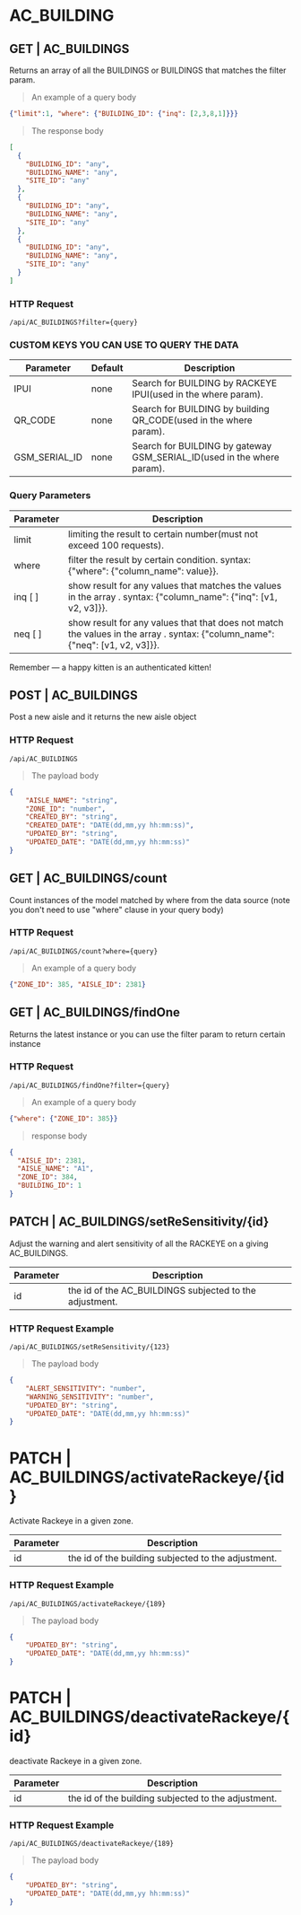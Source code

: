 # AC_BUILDING  

## GET | AC_BUILDINGS
Returns an array of all the BUILDINGS or BUILDINGS that matches the filter param.

> An example of a query body

```json 
{"limit":1, "where": {"BUILDING_ID": {"inq": [2,3,8,1]}}}

```
> The response body

```json
[
  {
    "BUILDING_ID": "any",
    "BUILDING_NAME": "any",
    "SITE_ID": "any"
  },
  {
    "BUILDING_ID": "any",
    "BUILDING_NAME": "any",
    "SITE_ID": "any"
  },
  {
    "BUILDING_ID": "any",
    "BUILDING_NAME": "any",
    "SITE_ID": "any"
  }
]
```

### HTTP Request

`/api/AC_BUILDINGS?filter={query}`

### CUSTOM KEYS YOU CAN USE TO QUERY THE DATA
Parameter | Default | Description
--------- | ------- | -----------
IPUI | none | Search for BUILDING by RACKEYE IPUI(used in the where param).
QR_CODE | none | Search for BUILDING by building QR_CODE(used in the where param).
GSM_SERIAL_ID | none | Search for BUILDING by gateway GSM_SERIAL_ID(used in the where param).

### Query Parameters

Parameter | Description
--------- | -----------
limit | limiting the result to certain number(must not exceed 100 requests).
where | 	filter the result by certain condition. syntax: {"where": {"column_name": value}}.
inq [ ]| show result for any values that matches the values in the array . syntax: {"column_name": {"inq": [v1, v2, v3]}}.
neq [ ]| show result for any values that that does not match the values in the array . syntax: {"column_name": {"neq": [v1, v2, v3]}}.


<aside class="success">
Remember — a happy kitten is an authenticated kitten!
</aside>

## POST | AC_BUILDINGS
Post a new aisle and it returns the new aisle object

### HTTP Request

`/api/AC_BUILDINGS`

> The payload body

```json
{
    "AISLE_NAME": "string",
    "ZONE_ID": "number",
    "CREATED_BY": "string",
    "CREATED_DATE": "DATE(dd,mm,yy hh:mm:ss)",
    "UPDATED_BY": "string",
    "UPDATED_DATE": "DATE(dd,mm,yy hh:mm:ss)"
}
```
## GET | AC_BUILDINGS/count
Count instances of the model matched by where from the data source (note you don't need to use "where" clause in your query body)

### HTTP Request

`/api/AC_BUILDINGS/count?where={query}`

> An example of a query body

```json 
{"ZONE_ID": 385, "AISLE_ID": 2381}

```

## GET | AC_BUILDINGS/findOne
Returns the latest instance or you can use the filter param to return certain instance

### HTTP Request

`/api/AC_BUILDINGS/findOne?filter={query}`

> An example of a query body

```json 
{"where": {"ZONE_ID": 385}}

```

> response body

```json
{
  "AISLE_ID": 2381,
  "AISLE_NAME": "A1",
  "ZONE_ID": 384,
  "BUILDING_ID": 1
}
```

## PATCH | AC_BUILDINGS/setReSensitivity/{id}
Adjust the warning and alert sensitivity of all the RACKEYE on a giving AC_BUILDINGS.

Parameter | Description
--------- | -----------
id | the id of the AC_BUILDINGS subjected to the adjustment.

 
### HTTP Request Example
`/api/AC_BUILDINGS/setReSensitivity/{123}`  
> The payload body  

```json
{
    "ALERT_SENSITIVITY": "number",
    "WARNING_SENSITIVITY": "number",
    "UPDATED_BY": "string",
    "UPDATED_DATE": "DATE(dd,mm,yy hh:mm:ss)"
}
```

# PATCH | AC_BUILDINGS/activateRackeye/{id}
Activate Rackeye in a given zone.

Parameter | Description
--------- | -----------
id | the id of the building subjected to the adjustment.

 
### HTTP Request Example
`/api/AC_BUILDINGS/activateRackeye/{189}`  
> The payload body  

```json
{
    "UPDATED_BY": "string",
    "UPDATED_DATE": "DATE(dd,mm,yy hh:mm:ss)"
}
```
# PATCH | AC_BUILDINGS/deactivateRackeye/{id}
deactivate Rackeye in a given zone.

Parameter | Description
--------- | -----------
id | the id of the building subjected to the adjustment.

 
### HTTP Request Example
`/api/AC_BUILDINGS/deactivateRackeye/{189}`  
> The payload body  

```json
{
    "UPDATED_BY": "string",
    "UPDATED_DATE": "DATE(dd,mm,yy hh:mm:ss)"
}
```